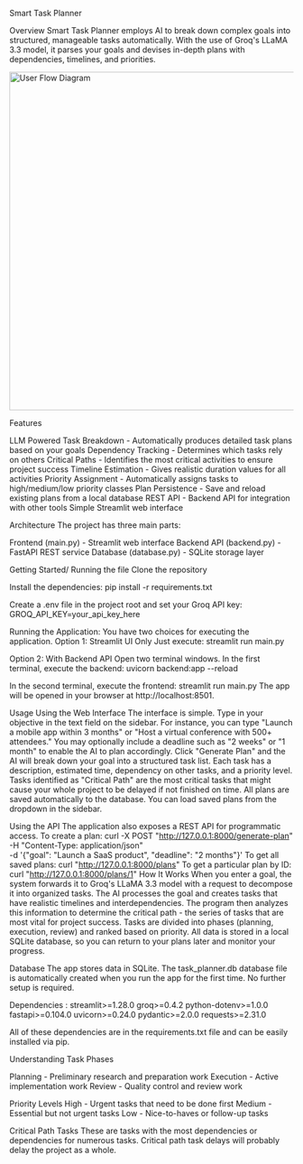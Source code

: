 Smart Task Planner

Overview
Smart Task Planner employs AI to break down complex goals into structured, manageable tasks automatically. With the use of Groq's LLaMA 3.3 model, it parses your goals and devises in-depth plans with dependencies, timelines, and priorities.

<img width="849" height="600" alt="User Flow Diagram" src="https://github.com/user-attachments/assets/533d2511-e02a-4910-8b3c-0a3955fbc6ca" />


Features

LLM Powered Task Breakdown - Automatically produces detailed task plans based on your goals
Dependency Tracking - Determines which tasks rely on others
Critical Paths - Identifies the most critical activities to ensure project success
Timeline Estimation - Gives realistic duration values for all activities
Priority Assignment - Automatically assigns tasks to high/medium/low priority classes
Plan Persistence - Save and reload existing plans from a local database
REST API - Backend API for integration with other tools
Simple Streamlit web interface

Architecture
The project has three main parts:

Frontend (main.py) - Streamlit web interface
Backend API (backend.py) - FastAPI REST service
Database (database.py) - SQLite storage layer

Getting Started/ Running the file
Clone the repository

Install the dependencies:
pip install -r requirements.txt

Create a .env file in the project root and set your Groq API key:
GROQ_API_KEY=your_api_key_here


Running the Application:
You have two choices for executing the application.
Option 1: Streamlit UI Only
Just execute:
streamlit run main.py

Option 2: With Backend API
Open two terminal windows. In the first terminal, execute the backend:
uvicorn backend:app --reload

In the second terminal, execute the frontend:
streamlit run main.py
The app will be opened in your browser at http://localhost:8501.

Usage
Using the Web Interface
The interface is simple. Type in your objective in the text field on the sidebar. For instance, you can type "Launch a mobile app within 3 months" or "Host a virtual conference with 500+ attendees."
You may optionally include a deadline such as "2 weeks" or "1 month" to enable the AI to plan accordingly.
Click "Generate Plan" and the AI will break down your goal into a structured task list. Each task has a description, estimated time, dependency on other tasks, and a priority level.
Tasks identified as "Critical Path" are the most critical tasks that might cause your whole project to be delayed if not finished on time.
All plans are saved automatically to the database. You can load saved plans from the dropdown in the sidebar.

Using the API
The application also exposes a REST API for programmatic access.
To create a plan:
curl -X POST "http://127.0.0.1:8000/generate-plan" \
  -H "Content-Type: application/json" \
  -d '{"goal": "Launch a SaaS product", "deadline": "2 months"}'
To get all saved plans:
curl "http://127.0.0.1:8000/plans"
To get a particular plan by ID:
curl "http://127.0.0.1:8000/plans/1"
How It Works
When you enter a goal, the system forwards it to Groq's LLaMA 3.3 model with a request to decompose it into organized tasks. The AI processes the goal and creates tasks that have realistic timelines and interdependencies.
The program then analyzes this information to determine the critical path - the series of tasks that are most vital for project success. Tasks are divided into phases (planning, execution, review) and ranked based on priority.
All data is stored in a local SQLite database, so you can return to your plans later and monitor your progress.


Database
The app stores data in SQLite. The task_planner.db database file is automatically created when you run the app for the first time. No further setup is required.

Dependencies :
streamlit>=1.28.0
groq>=0.4.2
python-dotenv>=1.0.0
fastapi>=0.104.0
uvicorn>=0.24.0
pydantic>=2.0.0
requests>=2.31.0

All of these dependencies are in the requirements.txt file and can be easily installed via pip.


Understanding Task Phases

Planning - Preliminary research and preparation work
Execution - Active implementation work
Review - Quality control and review work

Priority Levels
High - Urgent tasks that need to be done first
Medium - Essential but not urgent tasks
Low - Nice-to-haves or follow-up tasks


Critical Path Tasks
These are tasks with the most dependencies or dependencies for numerous tasks. Critical path task delays will probably delay the project as a whole.
